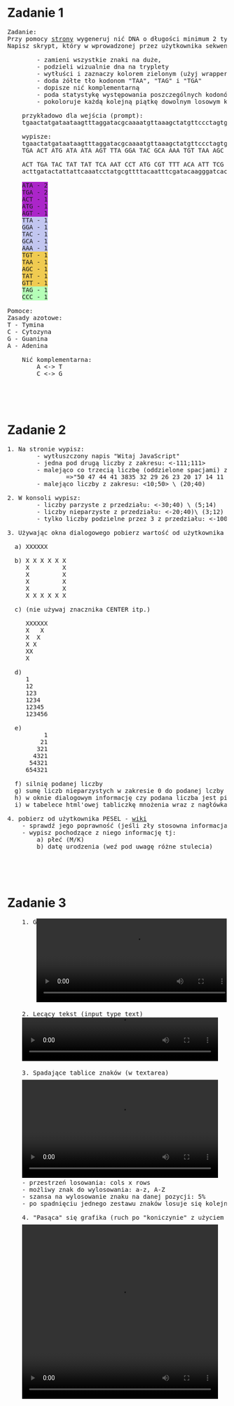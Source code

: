 # Zadanie 1

<pre>
Zadanie:
Przy pomocy <a href="https://www.bioinformatics.org/sms2/random_dna.html">strony</a> wygeneruj nić DNA o długości minimum 2 tysięcy znaków (podzielną przez trzy).
Napisz skrypt, który w wprowadzonej przez użytkownika sekwencji:

    	<span class="c1">- zamieni wszystkie znaki na duże,
    	- podzieli wizualnie dna na tryplety
    	- wytłuści i zaznaczy kolorem zielonym (użyj wrapperów) kodony "ATG"
    	- doda żółte tło kodonom "TAA", "TAG" i "TGA"
    	- dopisze nić komplementarną</span>
    	<span class="c2">- poda statystykę występowania poszczególnych kodonów, posortuje ją malejąco,
    	- pokoloruje każdą kolejną piątkę dowolnym losowym kolorem (Math.random())</span>

    przykładowo dla wejścia (prompt):
    tgaactatgataataagtttaggatacgcaaaatgttaaagctatgttccctagtga

    wypisze:
    tgaactatgataataagtttaggatacgcaaaatgttaaagctatgttccctagtga
    <span class="taa">TGA</span> ACT <span class="atg">ATG</span> ATA ATA AGT TTA GGA TAC GCA AAA TGT <span class="taa">TAA</span> AGC TAT GTT CCC <span class="taa">TAG</span> <span class="taa">TGA</span><br>
    ACT TGA TAC TAT TAT TCA AAT CCT ATG CGT TTT ACA ATT TCG ATA CAA GGG ATC ACT
    acttgatactattattcaaatcctatgcgttttacaatttcgatacaagggatcact

    <span style="background-color:#ab25c9;">ATA - 2</span>
    <span style="background-color:#ab25c9;">TGA - 2</span>
    <span style="background-color:#ab25c9;">ACT - 1</span>
    <span style="background-color:#ab25c9;">ATG - 1</span>
    <span style="background-color:#ab25c9;">AGT - 1</span>
    <span style="background-color:#c2c6f0;">TTA - 1</span>
    <span style="background-color:#c2c6f0;">GGA - 1</span>
    <span style="background-color:#c2c6f0;">TAC - 1</span>
    <span style="background-color:#c2c6f0;">GCA - 1</span>
    <span style="background-color:#c2c6f0;">AAA - 1</span>
    <span style="background-color:#f0cb51;">TGT - 1</span>
    <span style="background-color:#f0cb51;">TAA - 1</span>
    <span style="background-color:#f0cb51;">AGC - 1</span>
    <span style="background-color:#f0cb51;">TAT - 1</span>
    <span style="background-color:#f0cb51;">GTT - 1</span>
    <span style="background-color:#b4ffb7;">TAG - 1</span>
    <span style="background-color:#b4ffb7;">CCC - 1</span>

Pomoce:
Zasady azotowe:
T - Tymina
C - Cytozyna
G - Guanina
A - Adenina

    Nić komplementarna:
    	A &lt;-&gt; T
    	C &lt;-&gt; G
</pre>

<br /><br /><br />

# Zadanie 2

<pre>
1. Na stronie wypisz:
        - wytłuszczony napis "Witaj JavaScript"
        - jedna pod drugą liczby z zakresu: &lt;-111;111&gt;
        - malejąco co trzecią liczbę (oddzielone spacjami) z zakresu: (0;50&gt;
                =&gt;"50 47 44 41 3835 32 29 26 23 20 17 14 11 8 5 2"
        - malejąco liczby z zakresu: &lt;10;50&gt; \ (20;40)
	
2. W konsoli wypisz:
        - liczby parzyste z przedziału: &lt;-30;40) \ (5;14)
        - liczby nieparzyste z przedziału: &lt;-20;40&rpar;\ &lpar;3;12&rpar;
        - tylko liczby podzielne przez 3 z przedziału: &lt;-100;41&rpar; \ (-50;12)
	
3. Używając okna dialogowego pobierz wartość od użytkownika i wypisz na stronie (np. dla liczby 6):
		
  a&rpar; XXXXXX
		
  b&rpar; X X X X X X
     X         X
     X         X
     X         X
     X         X
     X X X X X X

  c&rpar; (nie używaj znacznika CENTER itp.)

     XXXXXX
     X   X
     X  X
     X X
     XX
     X

  d&rpar;
     1
     12
     123
     1234
     12345
     123456
				
  e&rpar;
          1
         21
        321
       4321
      54321
     654321
				
  f&rpar; silnię podanej liczby
  g&rpar; sumę liczb nieparzystych w zakresie 0 do podanej lczby
  h&rpar; w oknie dialogowym informację czy podana liczba jest pierwsza
  i&rpar; w tabelece html'owej tabliczkę mnożenia wraz z nagłówkami, zachowaj kolorystykę (przekątna nagłówki, "połówki") i pozbądź się 0 w lewym górnym rogu

4. pobierz od użytkownika PESEL - <a href="https://pl.wikipedia.org/wiki/PESEL" target="_blank">wiki</a>
    - sprawdź jego poprawność (jeśli zły stosowna informacja)
    - wypisz pochodzące z niego informację tj:
  	    a&rpar; płeć (M/K)
  	    b&rpar; datę urodzenia (weź pod uwagę różne stulecia)
</pre>

<br /><br /><br />

# Zadanie 3

<pre>
	1. Guma (img)
        <video width="450" height="200" controls="" style="margin-top: -24px">
	      <source src="./video/1.mp4" type="video/mp4">
	    </video> 
		
	2. Lecący tekst (input type text)
	<video width="450" height="100" controls="">
	  <source src="./video/2.mp4" type="video/mp4">
	</video>  
		
	3. Spadające tablice znaków (w textarea)
	<video width="450" controls="" style="margin-top: 8px">
	  <source src="./video/spadaj.mov" type="video/mp4">
	</video>  
	- przestrzeń losowania: cols x rows
	- możliwy znak do wylosowania: a-z, A-Z
	- szansa na wylosowanie znaku na danej pozycji: 5%
	- po spadnięciu jednego zestawu znaków losuje się kolejna tablica
		
	4. "Pasąca" się grafika (ruch po "koniczynie" z użyciem top/left, proszę nie używaj CSS'owej animacji)
	<video width="450" height="400" controls="" style="margin-top: 8px">
	  <source src="./video/koniczyna.mov" type="video/mp4">
	</video>  
</pre>
